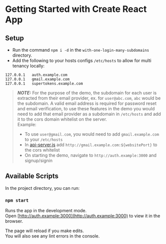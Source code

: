 # Getting Started with Create React App

## Setup
- Run the command `npm i -d` in the `with-one-login-many-subdomains` directory.
- Add the following to your hosts configs `/etc/hosts` to allow for multi tenancy locally:
```
127.0.0.1   auth.example.com
127.0.0.1   gmail.example.com
127.0.0.1   supertokens.example.com
```

> **_NOTE:_**  For the purpose of the demo, the subdomain for each user is extracted from their email provider, ex. for `user@abc.com`, `abc` would be the subdomain. A valid email address is required for password reset and email verification, to use these features in the demo you would need to add that email provider as a subdomain in `/etc/hosts` and add it to the cors domain whitelist on the server.  
> Example:  
> - To use `user@gmail.com`, you would need to add `gmail.example.com` to your `/etc/hosts`
> - In [api-server.js](./api-server.js) add `http://gmail.example.com:${websitePort}` to the cors whitelist
> - On starting the demo, navigate to `http://auth.example:3000` and signup/signin

## Available Scripts

In the project directory, you can run:

### `npm start`

Runs the app in the development mode.\
Open [http://auth.example:3000](http://auth.example:3000) to view it in the browser.

The page will reload if you make edits.\
You will also see any lint errors in the console.



